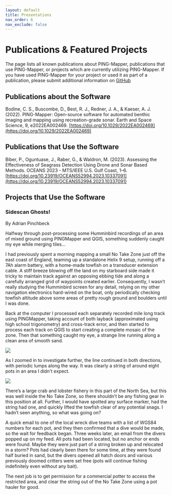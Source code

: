 ```yaml
---
layout: default
title: Presentations
nav_order: 6
nav_exclude: false
---
```


# Publications & Featured Projects

The page lists all known publications about PING-Mapper, publications that use PING-Mapper, or projects which are currently utilizing PING-Mapper. If you have used PING-Mapper for your project or used it as part of a publication, please submit additional information on [GitHub](https://github.com/CameronBodine/PINGMapper/discussions/76)

## Publications about the Software

Bodine, C. S., Buscombe, D., Best, R. J., Redner, J. A., & Kaeser, A. J. (2022). PING-Mapper: Open-source software for automated benthic imaging and mapping using recreation-grade sonar. Earth and Space Science, 9, e2022EA002469. [https://doi.org/10.1029/2022EA002469](https://doi.org/10.1029/2022EA002469)

## Publications that Use the Software

Biber, P., Oguntuase, J., Raber, G., & Waldron, M. (2023). Assessing the Effectiveness of Seagrass Detection Using Drone and Sonar Based Methods. OCEANS 2023 - MTS/IEEE U.S. Gulf Coast, 1–6. [https://doi.org/10.23919/OCEANS52994.2023.10337091](https://doi.org/10.23919/OCEANS52994.2023.10337091)

## Projects that Use the Software

### Sidescan Ghosts!
By Adrian Pinchbeck

Halfway through post-processing some Humminbird recordings of an area of mixed ground using PINGMapper and QGIS, something suddenly caught my eye while merging tiles…

I had previously spent a morning mapping a small No Take Zone just off the east coast of England, teaming up a standalone Helix 9 setup, running off a 7Ah alarm battery, with a home-made towfish on a transducer extension cable. A stiff breeze blowing off the land on my starboard side made it tricky to maintain track against an opposing ebbing tide and along a carefully arranged grid of waypoints created earlier. Consequently, I wasn’t really studying the Humminbird screen for any detail, relying on my other navigation electronics hard-wired on the boat, only periodically checking towfish altitude above some areas of pretty rough ground and boulders until I was done.

Back at the computer I processed each separately recorded mile long track using PINGMapper, taking account of both layback (approximated using high school trigonometry) and cross-track error, and then started to process each track on QGIS to start creating a complete mosaic of the zone. Then that something caught my eye, a strange line running along a clean area of smooth sand.

<img src="https://private-user-images.githubusercontent.com/121804798/266104438-b5844bf3-b722-404f-bae6-a7ecae4fd553.png?jwt=eyJhbGciOiJIUzI1NiIsInR5cCI6IkpXVCJ9.eyJpc3MiOiJnaXRodWIuY29tIiwiYXVkIjoicmF3LmdpdGh1YnVzZXJjb250ZW50LmNvbSIsImtleSI6ImtleTUiLCJleHAiOjE3MTA3NzcwMTMsIm5iZiI6MTcxMDc3NjcxMywicGF0aCI6Ii8xMjE4MDQ3OTgvMjY2MTA0NDM4LWI1ODQ0YmYzLWI3MjItNDA0Zi1iYWU2LWE3ZWNhZTRmZDU1My5wbmc_WC1BbXotQWxnb3JpdGhtPUFXUzQtSE1BQy1TSEEyNTYmWC1BbXotQ3JlZGVudGlhbD1BS0lBVkNPRFlMU0E1M1BRSzRaQSUyRjIwMjQwMzE4JTJGdXMtZWFzdC0xJTJGczMlMkZhd3M0X3JlcXVlc3QmWC1BbXotRGF0ZT0yMDI0MDMxOFQxNTQ1MTNaJlgtQW16LUV4cGlyZXM9MzAwJlgtQW16LVNpZ25hdHVyZT1jYTU4YjgwMDAzYzljNzYwNmFlZmE1MzAzMTExOWUyNzRiY2NjOGNkNDNjNzFmMTU5ZGYwYmQzZTBmMjNmZGQxJlgtQW16LVNpZ25lZEhlYWRlcnM9aG9zdCZhY3Rvcl9pZD0wJmtleV9pZD0wJnJlcG9faWQ9MCJ9.mzVsdSQjHCn_4rEOE-E2Fsuy9RX7wbAgrr_DOgHFtGM"/>

As I zoomed in to investigate further, the line continued in both directions, with periodic lumps along the way. It was clearly a string of around eight pots in an area I didn't expect.

<img src="https://private-user-images.githubusercontent.com/121804798/266116229-a9f1a11c-b43b-4f42-86bd-8979a511f7a0.png?jwt=eyJhbGciOiJIUzI1NiIsInR5cCI6IkpXVCJ9.eyJpc3MiOiJnaXRodWIuY29tIiwiYXVkIjoicmF3LmdpdGh1YnVzZXJjb250ZW50LmNvbSIsImtleSI6ImtleTUiLCJleHAiOjE3MTA3NzcwMTMsIm5iZiI6MTcxMDc3NjcxMywicGF0aCI6Ii8xMjE4MDQ3OTgvMjY2MTE2MjI5LWE5ZjFhMTFjLWI0M2ItNGY0Mi04NmJkLTg5NzlhNTExZjdhMC5wbmc_WC1BbXotQWxnb3JpdGhtPUFXUzQtSE1BQy1TSEEyNTYmWC1BbXotQ3JlZGVudGlhbD1BS0lBVkNPRFlMU0E1M1BRSzRaQSUyRjIwMjQwMzE4JTJGdXMtZWFzdC0xJTJGczMlMkZhd3M0X3JlcXVlc3QmWC1BbXotRGF0ZT0yMDI0MDMxOFQxNTQ1MTNaJlgtQW16LUV4cGlyZXM9MzAwJlgtQW16LVNpZ25hdHVyZT1iNDZlODIyYzdjNmFhYjI4YTExZTJiN2U5OTI3ZjAwZjZiZTg1NGM5NTg2YTMxNjg0NjNlYzczMTg0YzQ5NzI2JlgtQW16LVNpZ25lZEhlYWRlcnM9aG9zdCZhY3Rvcl9pZD0wJmtleV9pZD0wJnJlcG9faWQ9MCJ9.9t5ITt0MwT5Q2BJcH8FMr7coV6zl7LkGbn-N8iCcojI">

There’s a large crab and lobster fishery in this part of the North Sea, but this was well inside the No Take Zone, so there shouldn’t be any fishing gear in this position at all. Further, I would have spotted any surface marker, had the string had one, and quickly lifted the towfish clear of any potential snags. I hadn’t seen anything, so what was going on?

A quick email to one of the local wreck dive teams with a list of WGS84 numbers for each pot, and they then confirmed that a dive would be made, so the wait for feedback began. Three weeks later, an email from the divers popped up on my feed. All pots had been located, but no anchor or ends were found. Maybe they were just part of a string broken up and relocated in a storm? Pots had clearly been there for some time, at they were found half buried in sand, but the divers opened all hatch doors and various previously doomed critters were set free (pots will continue fishing indefinitely even without any bait).

The next job is to get permission for a commercial potter to access the restricted area, and clear the string out of the No Take Zone using a pot hauler for good.